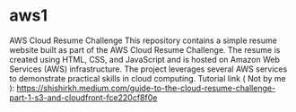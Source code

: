 # aws1
AWS Cloud Resume Challenge
This repository contains a simple resume website built as part of the AWS Cloud Resume Challenge. The resume is created using HTML, CSS, and JavaScript and is hosted on Amazon Web Services (AWS) infrastructure. The project leverages several AWS services to demonstrate practical skills in cloud computing.
Tutorial link ( Not by me ): https://shishirkh.medium.com/guide-to-the-cloud-resume-challenge-part-1-s3-and-cloudfront-fce220cf8f0e
